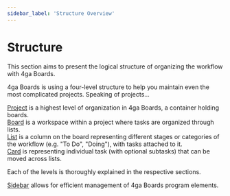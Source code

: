 ```yaml
---
sidebar_label: 'Structure Overview'
---
```


# Structure
This section aims to present the logical structure of organizing the workflow with 4ga Boards.

4ga Boards is using a four-level structure to help you maintain even the most complicated projects. Speaking of projects...

[Project](./project) is a highest level of organization in 4ga Boards, a container holding boards.\
[Board](./board) is a workspace within a project where tasks are organized through lists.\
[List](./list) is a column on the board representing different stages or categories of the workflow (e.g. "To Do", "Doing"), with tasks attached to it.\
[Card](./card) is representing individual task (with optional subtasks) that can be moved across lists.

Each of the levels is thoroughly explained in the respective sections.

[Sidebar](./sidebar) allows for efficient management of 4ga Boards program elements.
